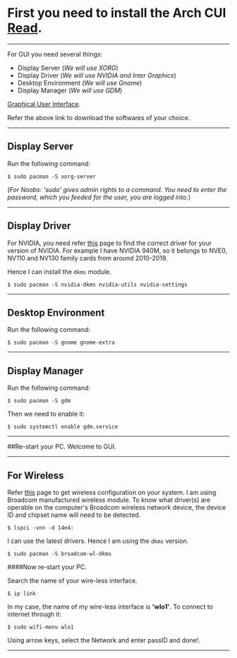 # First you need to install the Arch CUI [Read](https://github.com/VARoDeK/mynotes/blob/master/Arch/1_install_Arch_CUI.md).

---

For GUI you need several things:
* Display Server (_We will use XORG_)
* Display Driver (_We will use NVIDIA and Inter Graphics_)
* Desktop Environment (_We will use Gnome_)
* Display Manager (_We will use GDM_)

[Graphical User Interface](https://wiki.archlinux.org/index.php/General_recommendations#Graphical_user_interface).

Refer the above link to download the softwares of your choice.

---

## Display Server
Run the following command:

`$ sudo pacman -S xorg-server`

(_For Noobs: 'sudo' gives admin rights to a command. You need to enter the password, which you feeded for the user, you are logged into._)

---

## Display Driver
For NVIDIA, you need refer [this](https://wiki.archlinux.org/index.php/NVIDIA) page to find the correct driver for your version of NVIDIA.
For example I have NVIDIA 940M, so it belongs to NVE0, NV110 and NV130 family cards from around 2010-2019.

Hence I can install the `dkms` module.

`$ sudo pacman -S nvidia-dkms nvidia-utils nvidia-settings`

---

## Desktop Environment
Run the following command:

`$ sudo pacman -S gnome gnome-extra`

---

## Display Manager
Run the following command:

`$ sudo pacman -S gdm`

Then we need to enable it:

`$ sudo systemctl enable gdm.service`

---

##Re-start your PC. Welcome to GUI.

---

## For Wireless

Refer [this](https://wiki.archlinux.org/index.php/Wireless_network_configuration) page to get wireless configuration on your system.
I am using Broadcom manufactured wireless module.
To know what driver(s) are operable on the computer's Broadcom wireless network device, the device ID and chipset name will need to be detected. 

`$ lspci -vnn -d 14e4:`  

I can use the latest drivers. Hence I am using the `dkms` version.

`$ sudo pacman -S broadcom-wl-dkms`

####Now re-start your PC.

Search the name of your wire-less interface.

`$ ip link`

In my case, the name of my wire-less interface is **'wlo1'**.
To connect to internet through it:

`$ sudo wifi-menu wlo1`

Using arrow keys, select the Network and enter passID and done!.

---
